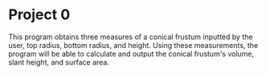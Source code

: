 # Project 0

This program obtains three measures of a conical frustum inputted by the user, top radius, bottom radius, and height. Using these measurements, the program will be able to calculate and output the conical frustum's volume, slant height, and surface area.
